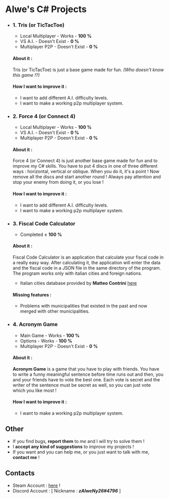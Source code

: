 # Alwe's C# Projects
- ### 1. Tris (or TicTacToe)
   - Local Multiplayer - Works - **100 %**
   - VS A.I. - Doesn't Exist - **0 %**
   - Multiplayer P2P - Doesn't Exist - **0 %**
    
   #### About it :
   Tris (or TicTacToe) is just a base game made for fun. _(Who doesn't know this game !?)_
   
   #### How I want to improve it :
   - I want to add different A.I. difficulty levels.
   - I want to make a working p2p multiplayer system.
    
- ### 2. Force 4 (or Connect 4)
   - Local Multiplayer - Works - **100 %**
   - VS A.I. - Doesn't Exist - **0 %**
   - Multiplayer P2P - Doesn't Exist - **0 %**
    
   #### About it :
   Force 4 (or Connect 4) is just another base game made for fun and to improve my C# skills. You have to put 4 discs in one of three different ways : horizontal, vertical or oblique. When you do it, it's a point ! Now remove all the discs and start another round ! Always pay attention and stop your enemy from doing it, or you lose !
   
   #### How I want to improve it :
   - I want to add different A.I. difficulty levels.
   - I want to make a working p2p multiplayer system.
    
- ### 3. Fiscal Code Calculator
   - Completed ± **100 %**
   
   #### About it :
   Fiscal Code Calculator is an application that calculate your fiscal code in a really easy way.
   After calculating it, the application will enter the data and the fiscal code in a JSON file in the same directory of the program. The program works only with italian cities and foreign nations.
   - Italian cities database provided by **Matteo Contrini** [here](https://github.com/matteocontrini/comuni-json)
   
   #### Missing features :
   - Problems with municipalities that existed in the past and now merged with other municipalities.
   
- ### 4. Acronym Game
   - Main Game - Works - **100 %**
   - Options - Works - **100 %**
   - Multiplayer P2P - Doesn't Exist - **0 %**
   
   #### About it :
   **Acronym Game** is a game that you have to play with friends. You have to write a funny meaningful sentence before time runs out and then, you and your friends have to vote the best one. Each vote is secret and the writer of the sentence must be secret as well, so you can just vote which you like most !
   
   #### How I want to improve it :
   - I want to make a working p2p multiplayer system.
   
## Other

- If you find bugs, **report them** to _me_ and I will try to solve them !
- I **accept any kind of suggestions** to _improve_ my projects !
- If you want and you can help me, or you just want to talk with me, **contact me** ! 

## Contacts 
- Steam Account : [here](https://steamcommunity.com/id/zalweny26) !
- Discord Account : [ Nickname : **_zAlweNy26#4796_** ]
